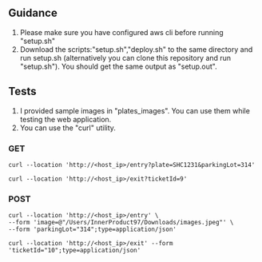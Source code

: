 ## Guidance
1. Please make sure you have configured aws cli before running "setup.sh"
2. Download the scripts:"setup.sh","deploy.sh" to the same directory and run setup.sh (alternatively you can clone this repository and run "setup.sh"). You should get the same output as "setup.out".

## Tests
1. I provided sample images in "plates_images". You can use them while testing the web application.
2. You can use the "curl" utility.
### GET
```
curl --location 'http://<host_ip>/entry?plate=SHC1231&parkingLot=314'
```
```
curl --location 'http://<host_ip>/exit?ticketId=9'
```
### POST
```
curl --location 'http://<host_ip>/entry' \
--form 'image=@"/Users/InnerProduct97/Downloads/images.jpeg"' \
--form 'parkingLot="314";type=application/json'
```
```
curl --location 'http://<host_ip>/exit' --form 'ticketId="10";type=application/json'
```
